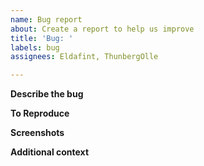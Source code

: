 ```yaml
---
name: Bug report
about: Create a report to help us improve
title: 'Bug: '
labels: bug
assignees: Eldafint, ThunbergOlle

---
```


**Describe the bug**

**To Reproduce**

**Screenshots**

**Additional context**
